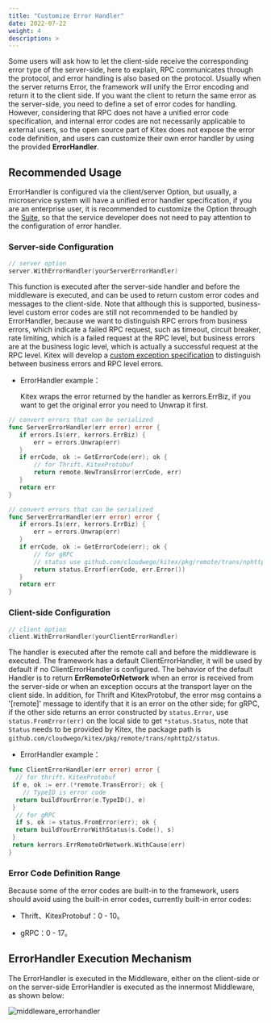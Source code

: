```yaml
---
title: "Customize Error Handler"
date: 2022-07-22
weight: 4
description: >
---
```


Some users will ask how to let the client-side receive the corresponding error type of the server-side, here to explain, RPC communicates through the protocol, and error handling is also based on the protocol. Usually when the server returns Error, the framework will unify the Error encoding and return it to the client side. If you want the client to return the same error as the server-side, you need to define a set of error codes for handling. However, considering that RPC does not have a unified error code specification, and internal error codes are not necessarily applicable to external users, so the open source part of Kitex does not expose the error code definition, and users can customize their own error handler by using the provided **ErrorHandler**.

## Recommended Usage

ErrorHandler is configured via the client/server Option, but usually, a microservice system will have a unified error handler specification, if you are an enterprise user, it is recommended to customize the Option through the [Suite](../../framework-exten/suite), so that the service developer does not need to pay attention to the configuration of error handler.

### Server-side Configuration

```go
// server option
server.WithErrorHandler(yourServerErrorHandler)
```

This function is executed after the server-side handler and before the middleware is executed, and can be used to return custom error codes and messages to the client-side. Note that although this is supported, business-level custom error codes are still not recommended to be handled by ErrorHandler, because we want to distinguish RPC errors from business errors, which indicate a failed RPC request, such as timeout, circuit breaker, rate limiting, which is a failed request at the RPC level, but business errors are at the business logic level, which is actually a successful request at the RPC level. Kitex will develop a [custom exception specification](https://github.com/cloudwego/kitex/issues/511) to distinguish between business errors and RPC level errors.

* ErrorHandler example：

  Kitex wraps the error returned by the handler as kerrors.ErrBiz, if you want to get the original error you need to Unwrap it first.

```go
// convert errors that can be serialized
func ServerErrorHandler(err error) error {
   if errors.Is(err, kerrors.ErrBiz) {
       err = errors.Unwrap(err)
   }
   if errCode, ok := GetErrorCode(err); ok {
       // for Thrift、KitexProtobuf
       return remote.NewTransError(errCode, err)
   }
   return err
}

// convert errors that can be serialized
func ServerErrorHandler(err error) error {
   if errors.Is(err, kerrors.ErrBiz) {
       err = errors.Unwrap(err)
   }
   if errCode, ok := GetErrorCode(err); ok {
       // for gRPC
       // status use github.com/cloudwego/kitex/pkg/remote/trans/nphttp2/status
       return status.Errorf(errCode, err.Error())
   }
   return err
}
```

### Client-side Configuration

```go
// client option
client.WithErrorHandler(yourClientErrorHandler)
```

The handler is executed after the remote call and before the middleware is executed. The framework has a default ClientErrorHandler, it will be used by default if no ClientErrorHandler is configured. The behavior of the default Handler is to return **ErrRemoteOrNetwork** when an error is received from the server-side or when an exception occurs at the transport layer on the client side. In addition, for Thrift and KitexProtobuf, the error msg contains a '[remote]' message to identify that it is an error on the other side; for gRPC, if the other side returns an error constructed by `status.Error`, use `status.FromError(err)` on the local side to get `*status.Status`, note that `Status` needs to be provided by Kitex, the package path is `github.com/cloudwego/kitex/pkg/remote/trans/nphttp2/status`.

* ErrorHandler example：

```go
func ClientErrorHandler(err error) error {
  // for thrift、KitexProtobuf
 if e, ok := err.(*remote.TransError); ok {
    // TypeID is error code
  return buildYourError(e.TypeID(), e)
 }
  // for gRPC
  if s, ok := status.FromError(err); ok {
  return buildYourErrorWithStatus(s.Code(), s)
 }
 return kerrors.ErrRemoteOrNetwork.WithCause(err)
}
```

### Error Code Definition Range

Because some of the error codes are built-in to the framework, users should avoid using the built-in error codes, currently built-in error codes:

* Thrift、KitexProtobuf：0 - 10。

* gRPC：0 - 17。

## ErrorHandler Execution Mechanism

The ErrorHandler is executed in the Middleware, either on the client-side or on the server-side ErrorHandler is executed as the innermost Middleware, as shown below:

![middleware_errorhandler](/img/docs/middleware_errorhandler.png)
